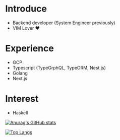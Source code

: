 # Introduce

- Backend developer (System Engineer previously)
- VIM Lover ❤️

# Experience

- GCP
- Typescript (TypeGrphQL, TypeORM, Nest.js)
- Golang
- Next.js

# Interest

- Haskell

[![Anurag's GitHub stats](https://github-readme-stats.vercel.app/api?username=jbl428&show_icons=true&theme=dracula)](https://github.com/anuraghazra/github-readme-stats)

[![Top Langs](https://github-readme-stats.vercel.app/api/top-langs/?username=jbl428&theme=dracula)](https://github.com/anuraghazra/github-readme-stats)
